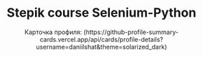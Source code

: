 <div id="header" align="center">
  <h1>Stepik course Selenium-Python</h1>
Карточка профиля: 
(https://github-profile-summary-cards.vercel.app/api/cards/profile-details?username=daniilshat&theme=solarized_dark)
</div>
